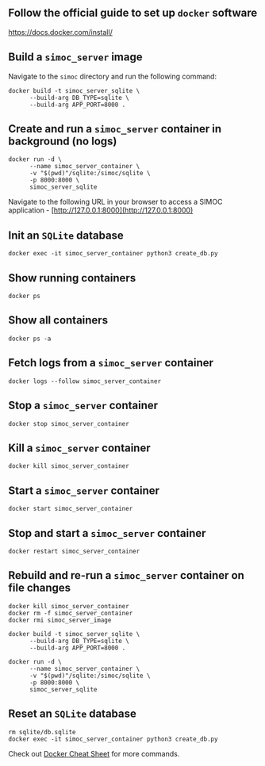 ## Follow the official guide to set up `docker` software

https://docs.docker.com/install/

## Build a `simoc_server` image

Navigate to the `simoc` directory and run the following command:

```
docker build -t simoc_server_sqlite \
      --build-arg DB_TYPE=sqlite \
      --build-arg APP_PORT=8000 .
```

## Create and run a `simoc_server` container in background (no logs)

```
docker run -d \
      --name simoc_server_container \
      -v "$(pwd)"/sqlite:/simoc/sqlite \
      -p 8000:8000 \
      simoc_server_sqlite
```
Navigate to the following URL in your browser to access a SIMOC application - [http://127.0.0.1:8000](http://127.0.0.1:8000)

## Init an `SQLite` database

```
docker exec -it simoc_server_container python3 create_db.py
```

## Show running containers

```
docker ps
```

## Show all containers

```
docker ps -a
```

## Fetch logs from a `simoc_server` container

```
docker logs --follow simoc_server_container
```

## Stop a `simoc_server` container

```
docker stop simoc_server_container
```

## Kill a `simoc_server` container

```
docker kill simoc_server_container
```

## Start a `simoc_server` container

```
docker start simoc_server_container
```

## Stop and start a `simoc_server` container

```
docker restart simoc_server_container
```

## Rebuild and re-run a `simoc_server` container on file changes

```
docker kill simoc_server_container
docker rm -f simoc_server_container
docker rmi simoc_server_image
```
```
docker build -t simoc_server_sqlite \
      --build-arg DB_TYPE=sqlite \
      --build-arg APP_PORT=8000 .
```
```
docker run -d \
      --name simoc_server_container \
      -v "$(pwd)"/sqlite:/simoc/sqlite \
      -p 8000:8000 \
      simoc_server_sqlite
```

## Reset an `SQLite` database

```
rm sqlite/db.sqlite
docker exec -it simoc_server_container python3 create_db.py
```

Check out [Docker Cheat Sheet](https://github.com/wsargent/docker-cheat-sheet) for more commands.

